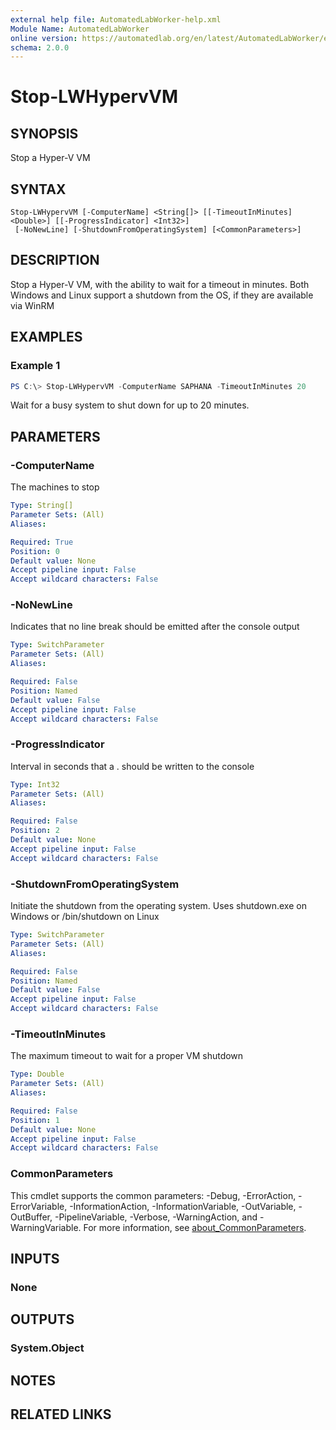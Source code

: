 ```yaml
---
external help file: AutomatedLabWorker-help.xml
Module Name: AutomatedLabWorker
online version: https://automatedlab.org/en/latest/AutomatedLabWorker/en-us/Stop-LWHypervVM
schema: 2.0.0
---
```


# Stop-LWHypervVM

## SYNOPSIS
Stop a Hyper-V VM

## SYNTAX

```
Stop-LWHypervVM [-ComputerName] <String[]> [[-TimeoutInMinutes] <Double>] [[-ProgressIndicator] <Int32>]
 [-NoNewLine] [-ShutdownFromOperatingSystem] [<CommonParameters>]
```

## DESCRIPTION
Stop a Hyper-V VM, with the ability to wait for a timeout in minutes.
Both Windows and Linux support a shutdown from the OS, if they are available via WinRM

## EXAMPLES

### Example 1
```powershell
PS C:\> Stop-LWHypervVM -ComputerName SAPHANA -TimeoutInMinutes 20
```

Wait for a busy system to shut down for up to 20 minutes.

## PARAMETERS

### -ComputerName
The machines to stop

```yaml
Type: String[]
Parameter Sets: (All)
Aliases:

Required: True
Position: 0
Default value: None
Accept pipeline input: False
Accept wildcard characters: False
```

### -NoNewLine
Indicates that no line break should be emitted after the console output

```yaml
Type: SwitchParameter
Parameter Sets: (All)
Aliases:

Required: False
Position: Named
Default value: False
Accept pipeline input: False
Accept wildcard characters: False
```

### -ProgressIndicator
Interval in seconds that a .
should be written to the console

```yaml
Type: Int32
Parameter Sets: (All)
Aliases:

Required: False
Position: 2
Default value: None
Accept pipeline input: False
Accept wildcard characters: False
```

### -ShutdownFromOperatingSystem
Initiate the shutdown from the operating system.
Uses shutdown.exe on Windows or /bin/shutdown on Linux

```yaml
Type: SwitchParameter
Parameter Sets: (All)
Aliases:

Required: False
Position: Named
Default value: False
Accept pipeline input: False
Accept wildcard characters: False
```

### -TimeoutInMinutes
The maximum timeout to wait for a proper VM shutdown

```yaml
Type: Double
Parameter Sets: (All)
Aliases:

Required: False
Position: 1
Default value: None
Accept pipeline input: False
Accept wildcard characters: False
```

### CommonParameters
This cmdlet supports the common parameters: -Debug, -ErrorAction, -ErrorVariable, -InformationAction, -InformationVariable, -OutVariable, -OutBuffer, -PipelineVariable, -Verbose, -WarningAction, and -WarningVariable. For more information, see [about_CommonParameters](http://go.microsoft.com/fwlink/?LinkID=113216).

## INPUTS

### None
## OUTPUTS

### System.Object
## NOTES

## RELATED LINKS

